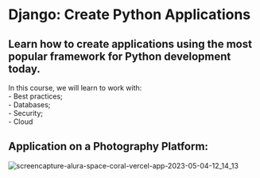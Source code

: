<h1>Django: Create Python Applications</h1>
<h2>Learn how to create applications using the most popular framework for Python development today.</h2>

<p>In this course, we will learn to work with: <br/>
- Best practices; <br/>
- Databases; <br/>
- Security; <br/>
- Cloud <br/>

<h2>Application on a Photography Platform: </h2>

![screencapture-alura-space-coral-vercel-app-2023-05-04-12_14_13](https://user-images.githubusercontent.com/124069013/236251602-c424c268-c4f2-4676-8104-eb0ce489cd2a.png)
